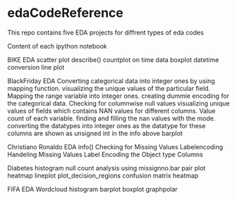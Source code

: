 # edaCodeReference
This repo contains five EDA projects for diffrent types of eda codes

Content of each ipython notebook

BIKE EDA
scatter plot
describe()
countplot on time data
boxplot
datetime conversion
line plot

BlackFriday EDA
Converting categorical data into integer ones by using mapping function.
visualizing the unique values of the particular field.
Mapping the range variable into integer ones.
creating dummie encoding for the categorical data.
Checking for columnwise null values
visualizing unique values of fields which contains NAN values for different columns.
Value count of each variable.
finding and filling the nan values with the mode.
converting the datatypes into integer ones as the datatype for these columns are shown as unsigned int in the info above
barplot

Christiano Ronaldo EDA
info()
Checking for Missing Values
Labelencoding
Handeling Missing Values
Label Encoding the Object type Columns

Diabetes
histogram
null count analysis using missignno.bar
pair plot
heatmap
lineplot
plot_decision_regions
confusion matrix heatmap

FIFA EDA
Wordcloud
histogram
barplot
boxplot
graphpolar

